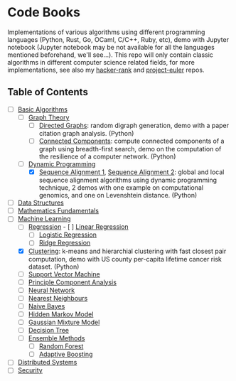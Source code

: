 # Code Books
Implementations of various algorithms using different programming languages (Python, Rust, Go, OCaml, C/C++, Ruby, etc), demo with Jupyter notebook (Jupyter notebook may be not available for all the languages mentioned beforehand, we'll see...). This repo will only contain classic algorithms in different computer science related fields, for more implementations, see also my [hacker-rank](https://github.com/xuedong/hacker-rank) and [project-euler](https://github.com/xuedong/project-euler) repos.

## Table of Contents

- [ ] [Basic Algorithms](https://github.com/xuedong/codebooks/tree/master/algorithms)
    - [ ] [Graph Theory](https://github.com/xuedong/codebooks/tree/master/algorithms/graph)
        - [ ] [Directed Graphs](https://github.com/xuedong/codebooks/blob/master/algorithms/graph/digraph/digraph.ipynb): random digraph generation, demo with a paper citation graph analysis. (Python)
        - [ ] [Connected Components](https://github.com/xuedong/codebooks/blob/master/algorithms/graph/connected_components/resilience.ipynb): compute connected components of a graph using breadth-first search, demo on the computation of the resilience of a computer network. (Python)
    - [ ] [Dynamic Programming](https://github.com/xuedong/codebooks/tree/master/algorithms/dynamic_programming)
        - [x] [Sequence Alignment 1](https://github.com/xuedong/codebooks/blob/master/algorithms/dynamic_programming/sequence_alignment/genomics.ipynb), [Sequence Alignment 2](https://github.com/xuedong/codebooks/blob/master/algorithms/dynamic_programming/sequence_alignment/spelling_check.ipynb): global and local sequence alignment algorithms using dynamic programming technique, 2 demos with one example on computational genomics, and one on Levenshtein distance. (Python)
- [ ] [Data Structures](https://github.com/xuedong/codebooks/tree/master/data_structures)
- [ ] [Mathematics Fundamentals](https://github.com/xuedong/codebooks/tree/master/maths)
- [ ] [Machine Learning](https://github.com/xuedong/codebooks/tree/master/machine_learning)
    - [ ] [Regression](https://github.com/xuedong/codebooks/blob/master/machine_learning/regression)
    		- [ ] [Linear Regression](https://github.com/xuedong/codebooks/blob/master/machine_learning/regression/linear_regression/web_traffic.ipynb)
		- [ ] [Logistic Regression](https://github.com/xuedong/codebooks/blob/master/machine_learning/regression/logistic_regression/text.ipynb)
		- [ ] [Ridge Regression](https://github.com/xuedong/codebooks/blob/master/machine_learning/regression/ridge_regression/code_breaking.ipynb)
    - [x] [Clustering](https://github.com/xuedong/codebooks/blob/master/machine_learning/clustering/clustering.ipynb): k-means and hierarchial clustering with fast closest pair computation, demo with US county per-capita lifetime cancer risk dataset. (Python)
    - [ ] [Support Vector Machine](https://github.com/xuedong/codebooks/blob/master/machine_learning/svm/comparison.ipynb)
    - [ ] [Principle Component Analysis](https://github.com/xuedong/codebooks/blob/master/machine_learning/pca/market.ipynb)
    - [ ] [Neural Network](https://github.com/xuedong/codebooks/blob/master/machine_learning/mlp/mlp.ipynb)
    - [ ] [Nearest Neighbours](https://github.com/xuedong/codebooks/blob/master/machine_learning/knn/recommendation.ipynb)
    - [ ] [Naive Bayes](https://github.com/xuedong/codebooks/blob/master/machine_learning/bayes/spam.ipynb)
    - [ ] [Hidden Markov Model](https://github.com/xuedong/codebooks/blob/master/machine_learning/hmm/hmm.ipynb)
    - [ ] [Gaussian Mixture Model](https://github.com/xuedong/codebooks/blob/master/machine_learning/gmm/gmm.ipynb)
    - [ ] [Decision Tree](https://github.com/xuedong/codebooks/blob/master/machine_learning/decision_tree/decision_tree.ipynb)
    - [ ] [Ensemble Methods](https://github.com/xuedong/codebooks/blob/master/machine_learning/ensemble)
        - [ ] [Random Forest](https://github.com/xuedong/codebooks/blob/master/machine_learning/ensemble/random_forest/random_forest.ipynb)
        - [ ] [Adaptive Boosting](https://github.com/xuedong/codebooks/blob/master/machine_learning/ensemble/adaboost/adaboost.ipynb)
- [ ] [Distributed Systems](https://github.com/xuedong/codebooks/tree/master/distributed_computing)
- [ ] [Security](https://github.com/xuedong/codebooks/tree/master/security)
